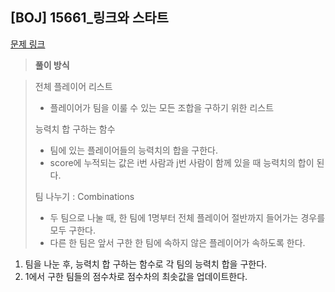 ## [BOJ] 15661_링크와 스타트

[문제 링크](https://www.acmicpc.net/problem/15661)

> **풀이 방식**

> 전체 플레이어 리스트
> - 플레이어가 팀을 이룰 수 있는 모든 조합을 구하기 위한 리스트
>
> 능력치 합 구하는 함수
> - 팀에 있는 플레이어들의 능력치의 합을 구한다.
> - score에 누적되는 값은 i번 사람과 j번 사람이 함께 있을 때 능력치의 합이 된다.
>
> 팀 나누기 : Combinations
> - 두 팀으로 나눌 때, 한 팀에 1명부터 전체 플레이어 절반까지 들어가는 경우를 모두 구한다.
> - 다른 한 팀은 앞서 구한 한 팀에 속하지 않은 플레이어가 속하도록 한다.

1. 팀을 나눈 후, 능력치 합 구하는 함수로 각 팀의 능력치 합을 구한다.
2. 1에서 구한 팀들의 점수차로 점수차의 최솟값을 업데이트한다.